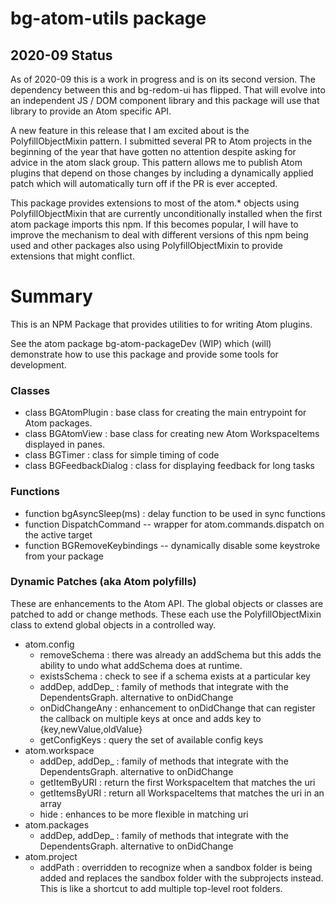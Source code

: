 # bg-atom-utils package

## 2020-09 Status

As of 2020-09 this is a work in progress and is on its second version. The dependency between this and bg-redom-ui has flipped. That will evolve into an independent JS / DOM component library and this package will use that library to provide an Atom specific API.

A new feature in this release that I am excited about is the PolyfillObjectMixin pattern. I submitted several PR to Atom projects in the beginning of the year that have gotten no attention despite asking for advice in the atom slack group. This pattern allows me to publish Atom plugins that depend on those changes by including a dynamically applied patch which will automatically turn off if the PR is ever accepted.

This package provides extensions to most of the atom.* objects using PolyfillObjectMixin that are currently unconditionally installed when the first atom package imports this npm.  If this becomes popular, I will have to improve the mechanism to deal
with different versions of this npm being used and other packages also using PolyfillObjectMixin to provide extensions that might conflict.


# Summary

This is an NPM Package that provides utilities to for writing Atom plugins.

See the atom package bg-atom-packageDev (WIP) which (will) demonstrate how to use this package and provide some tools for development.

### Classes
  * class BGAtomPlugin :  base class for creating the main entrypoint for Atom packages.
  * class BGAtomView   :  base class for creating new Atom WorkspaceItems displayed in panes.
  * class BGTimer       : class for simple timing of code
  * class BGFeedbackDialog :  class for displaying feedback for long tasks

### Functions
  * function bgAsyncSleep(ms) : delay function to be used in sync functions
  * function DispatchCommand -- wrapper for atom.commands.dispatch on the active target
  * function BGRemoveKeybindings -- dynamically disable some keystroke from your package

### Dynamic Patches (aka Atom polyfills)
These are enhancements to the Atom API. The global objects or classes are patched to add or change methods.  These each use the PolyfillObjectMixin class to extend global objects in a controlled way.
  * atom.config
     * removeSchema : there was already an addSchema but this adds the ability to undo what addSchema does at runtime.
     * existsSchema : check to see if a schema exists at a particular key
     * addDep, addDep_<channel> : family of methods that integrate with the DependentsGraph. alternative to onDidChange
     * onDidChangeAny : enhancement to onDidChange that can register the callback on multiple keys at once and adds key to {key,newValue,oldValue}
     * getConfigKeys : query the set of available config keys
  * atom.workspace
     * addDep, addDep_<channel> : family of methods that integrate with the DependentsGraph. alternative to onDidChange
     * getItemByURI   : return the first WorkspaceItem that matches the uri
     * getItemsByURI  : return all WorkspaceItems that matches the uri in an array
     * hide           : enhances to be more flexible in matching uri
  * atom.packages
     * addDep, addDep_<channel> : family of methods that integrate with the DependentsGraph. alternative to onDidChange
  * atom.project
     * addPath  : overridden to recognize when a sandbox folder is being added and replaces the sandbox folder with the subprojects instead. This is like a shortcut to add multiple top-level root folders.
